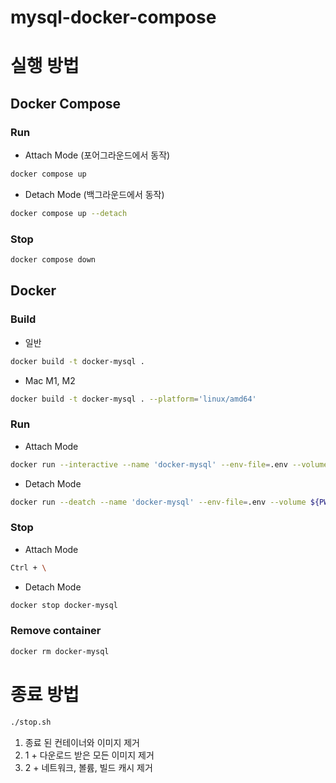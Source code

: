 # mysql-docker-compose

# 실행 방법

## Docker Compose

### Run
- Attach Mode (포어그라운드에서 동작)
```sh
docker compose up
```

- Detach Mode (백그라운드에서 동작)
```sh
docker compose up --detach
```

### Stop
```sh
docker compose down
```

## Docker

### Build

- 일반
```sh
docker build -t docker-mysql .
```

- Mac M1, M2
```sh
docker build -t docker-mysql . --platform='linux/amd64'
```

### Run

- Attach Mode
```sh
docker run --interactive --name 'docker-mysql' --env-file=.env --volume ${PWD}/conf/utf8.cnf:/etc/mysql/conf.d/utf8.cnf --volume ${PWD}/data:/var/lib/mysql --publish 3306:3306 --restart unless-stopped docker-mysql
```

- Detach Mode

```sh
docker run --deatch --name 'docker-mysql' --env-file=.env --volume ${PWD}/conf/utf8.cnf:/etc/mysql/conf.d/utf8.cnf --volume ${PWD}/data:/var/lib/mysql --publish 3306:3306 --restart unless-stopped docker-mysql
```

### Stop
- Attach Mode
```sh
Ctrl + \
```

- Detach Mode
```sh
docker stop docker-mysql
```

### Remove container
```sh
docker rm docker-mysql
```

# 종료 방법
```sh
./stop.sh
```

1. 종료 된 컨테이너와 이미지 제거
2. 1 + 다운로드 받은 모든 이미지 제거
3. 2 + 네트워크, 볼륨, 빌드 캐시 제거